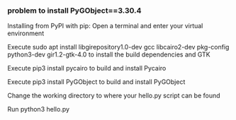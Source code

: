 


### problem to install PyGObject==3.30.4

Installing from PyPI with pip:
Open a terminal and enter your virtual environment

Execute sudo apt install libgirepository1.0-dev gcc libcairo2-dev pkg-config python3-dev gir1.2-gtk-4.0 to install the build dependencies and GTK

Execute pip3 install pycairo to build and install Pycairo

Execute pip3 install PyGObject to build and install PyGObject

Change the working directory to where your hello.py script can be found

Run python3 hello.py